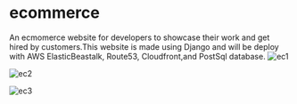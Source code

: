 # ecommerce
An ecmomerce website for developers to showcase their work and get hired by customers.This website is made using Django and will be deploy with AWS ElasticBeastalk, Route53, Cloudfront,and PostSql database.
![ec1](https://user-images.githubusercontent.com/83102811/183741024-7ad4efa5-f212-4d21-94fd-78c46bc46479.png)

![ec2](https://user-images.githubusercontent.com/83102811/183741038-fef3752b-591e-45af-91d2-9f9cc395401f.png)

![ec3](https://user-images.githubusercontent.com/83102811/183741051-52d0bb76-34c4-4ee2-b5ac-20ea4e341d0e.png)
